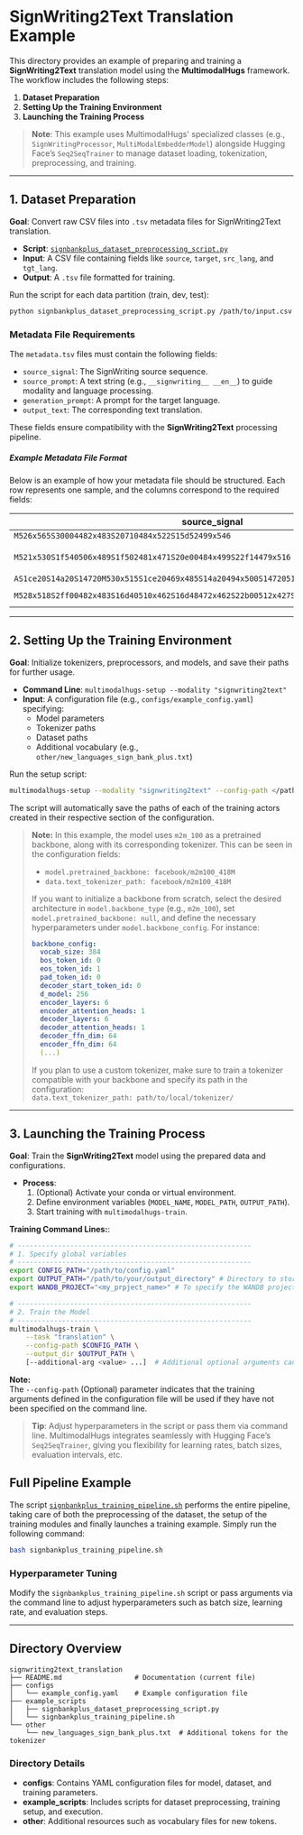 
# SignWriting2Text Translation Example

This directory provides an example of preparing and training a **SignWriting2Text** translation model using the **MultimodalHugs** framework. The workflow includes the following steps:

1. **Dataset Preparation**
2. **Setting Up the Training Environment**
3. **Launching the Training Process**

> **Note**: This example uses MultimodalHugs' specialized classes (e.g., `SignWritingProcessor`, `MultiModalEmbedderModel`) alongside Hugging Face’s `Seq2SeqTrainer` to manage dataset loading, tokenization, preprocessing, and training.

---

## 1. Dataset Preparation

**Goal**: Convert raw CSV files into `.tsv` metadata files for SignWriting2Text translation.

- **Script**: [`signbankplus_dataset_preprocessing_script.py`](./example_scripts/signbankplus_dataset_preprocessing_script.py)
- **Input**: A CSV file containing fields like `source`, `target`, `src_lang`, and `tgt_lang`.
- **Output**: A `.tsv` file formatted for training.

Run the script for each data partition (train, dev, test):
```bash
python signbankplus_dataset_preprocessing_script.py /path/to/input.csv /path/to/output.tsv
```

### Metadata File Requirements

The `metadata.tsv` files must contain the following fields:

- `source_signal`: The SignWriting source sequence.
- `source_prompt`: A text string (e.g., `__signwriting__ __en__`) to guide modality and language processing.
- `generation_prompt`: A prompt for the target language.
- `output_text`: The corresponding text translation.

These fields ensure compatibility with the **SignWriting2Text** processing pipeline.

##### Example Metadata File Format

Below is an example of how your metadata file should be structured. Each row represents one sample, and the columns correspond to the required fields:

| **source_signal**   | **source_prompt**         | **generation_prompt** | **output_text**                                                                   |
|-----------------------------------------------------------|---------------------------|-----------------------|-----------------------------------------------------------------------------------|
| `M526x565S30004482x483S20710484x522S15d52499x546`           | `__ncs__`     |           `__es__`            | `dificil`                                                                               |
| `M521x530S1f540506x489S1f502481x471S20e00484x499S22f14479x516`                    | `__ase__`     |              `__en__`           | `Every book has been stolen.`                       |
| `AS1ce20S14a20S14720M530x515S1ce20469x485S14a20494x500S14720516x493`                     | `__ase__`    |             `__en__`            | `February`                |
| `M528x518S2ff00482x483S16d40510x462S16d48472x462S22b00512x427S22b10472x427S30a00482x483`                 | `__jos__`    |           `__ar__`              | `قبعة طاقية غطاء الراس`| 

---

## 2. Setting Up the Training Environment

**Goal**: Initialize tokenizers, preprocessors, and models, and save their paths for further usage.

- **Command Line**: `multimodalhugs-setup --modality "signwriting2text"`
- **Input**: A configuration file (e.g., `configs/example_config.yaml`) specifying:
  - Model parameters
  - Tokenizer paths
  - Dataset paths
  - Additional vocabulary (e.g., `other/new_languages_sign_bank_plus.txt`)

Run the setup script:

```bash
multimodalhugs-setup --modality "signwriting2text" --config-path </path/to/signwriting_config.yaml>
```

The script will automatically save the paths of each of the training actors created in their respective section of the configuration.

> **Note:** In this example, the model uses `m2m_100` as a pretrained backbone, along with its corresponding tokenizer. This can be seen in the configuration fields:  
> - `model.pretrained_backbone: facebook/m2m100_418M`  
> - `data.text_tokenizer_path: facebook/m2m100_418M`  
>   
> If you want to initialize a backbone from scratch, select the desired architecture in `model.backbone_type` (e.g., `m2m_100`), set `model.pretrained_backbone: null`, and define the necessary hyperparameters under `model.backbone_config`. For instance:
>
> ```yaml
> backbone_config:
>   vocab_size: 384
>   bos_token_id: 0
>   eos_token_id: 1
>   pad_token_id: 0
>   decoder_start_token_id: 0
>   d_model: 256  
>   encoder_layers: 6 
>   encoder_attention_heads: 1
>   decoder_layers: 6  
>   decoder_attention_heads: 1
>   decoder_ffn_dim: 64
>   encoder_ffn_dim: 64
>   (...)
> ```
>
> If you plan to use a custom tokenizer, make sure to train a tokenizer compatible with your backbone and specify its path in the configuration:  
> `data.text_tokenizer_path: path/to/local/tokenizer/`

---

## 3. Launching the Training Process

**Goal**: Train the **SignWriting2Text** model using the prepared data and configurations.

- **Process**:
  1. (Optional) Activate your conda or virtual environment.
  2. Define environment variables (`MODEL_NAME`, `MODEL_PATH`, `OUTPUT_PATH`).
  3. Start training with `multimodalhugs-train`.

**Training Command Lines:**:

```bash
# ----------------------------------------------------------
# 1. Specify global variables
# ----------------------------------------------------------
export CONFIG_PATH="/path/to/config.yaml"
export OUTPUT_PATH="/path/to/your/output_directory" # Directory to store model checkpoints & results.
export WANDB_PROJECT="<my_prpject_name>" # To specify the WANDB project

# ----------------------------------------------------------
# 2. Train the Model
# ----------------------------------------------------------
multimodalhugs-train \
    --task "translation" \
    --config-path $CONFIG_PATH \
    --output_dir $OUTPUT_PATH \
    [--additional-arg <value> ...]  # Additional optional arguments can be specified here.
```
**Note:**  
The `--config-path` (Optional) parameter indicates that the training arguments defined in the configuration file will be used if they have not been specified on the command line.

>**Tip**: Adjust hyperparameters in the script or pass them via command line. MultimodalHugs integrates seamlessly with Hugging Face’s `Seq2SeqTrainer`, giving you flexibility for learning rates, batch sizes, evaluation intervals, etc.


## Full Pipeline Example

The script [`signbankplus_training_pipeline.sh`](./example_scripts/signbankplus_training_pipeline.sh) performs the entire pipeline, taking care of both the preprocessing of the dataset, the setup of the training modules and finally launches a training example. Simply run the following command:

```bash
bash signbankplus_training_pipeline.sh
```

### Hyperparameter Tuning

Modify the `signbankplus_training_pipeline.sh` script or pass arguments via the command line to adjust hyperparameters such as batch size, learning rate, and evaluation steps.

---

## Directory Overview

```plaintext
signwriting2text_translation
├── README.md                  # Documentation (current file)
├── configs
│   └── example_config.yaml    # Example configuration file
├── example_scripts
│   ├── signbankplus_dataset_preprocessing_script.py
│   └── signbankplus_training_pipeline.sh
└── other
    └── new_languages_sign_bank_plus.txt  # Additional tokens for the tokenizer
```

### Directory Details
- **configs**: Contains YAML configuration files for model, dataset, and training parameters.
- **example_scripts**: Includes scripts for dataset preprocessing, training setup, and execution.
- **other**: Additional resources such as vocabulary files for new tokens.
